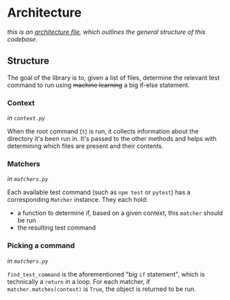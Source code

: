 # Architecture

_this is an [architecture file](https://matklad.github.io/2021/02/06/ARCHITECTURE.md.html), which outlines the general structure of this codebase._

## Structure

The goal of the library is to, given a list of files, determine the relevant test command to run using ~~machine learning~~ a big if-else statement.

### Context

_in `context.py`_

When the root command (`t`) is run, it collects information about the directory it's been run in. It's passed to the other methods and helps with determining which files are present and their contents.

### Matchers

_in `matchers.py`_

Each available test command (such as `npm test` or `pytest`) has a corresponding `Matcher` instance. They each hold:

- a function to determine if, based on a given context, this `matcher` should be run
- the resulting test command

### Picking a command

_in `matchers.py`_

`find_test_command` is the aforementioned "big `if` statement", which is technically a `return` in a loop. For each matcher, if `matcher.matches(context)` is `True`, the object is returned to be run.
